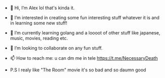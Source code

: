 - 👋 Hi, I’m Alex lol that's kinda it.
- 👀 I’m interested in creating some fun interesting stuff whatever it is and in learning some new stuff!
- 🌱 I’m currently learning golang and a loooot of other stuff like japanese, music, movies, reading etc.
- 💞️ I’m looking to collaborate on any fun stuff.
- 📫 How to reach me: u can dm me in tele https://t.me/NecessaryDeath

- P.S I realy like "The Room" movie it's so bad and so daumn good
